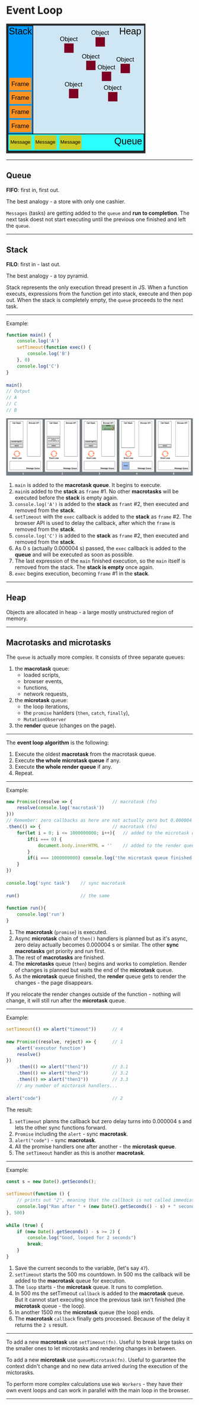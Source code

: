# Event Loop

![](img/2020-06-25-15-12-11.png)

***


## Queue

**FIFO**: first in, first out.

The best analogy - a store with only one cashier.

`Messages` (tasks) are getting added to the `queue` and **run to completion**. The next task doest not start executing until the previous one finished and left the `queue`. 

***


## Stack

**FILO**: first in - last out.

The best analogy - a toy pyramid. 

Stack represents the only execution thread present in JS. When a function executs, expressions from the function get into stack, execute and then pop out. When the stack is completely empty, the `queue` proceeds to the next task. 

***

Example: 

```javascript
function main() {
	console.log('A')
	setTimeout(function exec() {
		console.log('B')
	}, 0)
	console.log('C')
}

main()
// Output
// A
// C
// B
```

![](img/2020-06-26-13-13-15.png)

1. `main` is added to the **macrotask queue**. It begins to execute. 
2. `main`is added to the **stack** as `frame` #1. No other **macrotasks** will be executed before the **stack** is empty again. 
3. `console.log('A')` is added to the **stack** as `framt` #2, then executed and removed from the **stack**.
4. `setTimeout` with the `exec` callback is added to the **stack** as `frame` #2. The browser API is used to delay the callback, after which the `frame` is removed from the **stack**. 
5. `console.log('C')` is added to the **stack** as `frame` #2, then executed and removed from the **stack**.
6. As 0 s (actually 0.000004 s) passed, the `exec` callback is added to the **queue** and will be executed as soon as possible.
7. The last expression of the `main` finished execution, so the `main` itself is removed from the stack. The **stack is empty** once again.
8. `exec` begins execution, becoming `frame` #1 in the **stack**.

***


## Heap

Objects are allocated in heap - a large mostly unstructured region of memory. 

***


## Macrotasks and microtasks

The `queue` is actually more complex. It consists of three separate queues: 

1. the **macrotask** queue: 
   - loaded scripts, 
   - browser events, 
   - functions, 
   - network requests,  
2. the **microtask** queue: 
   - the loop iterations,
   - the `promise` hanlders (`then`, `catch`, `finally`),
   - `MutationObserver`
3. the **render** queue (changes on the page).

***

The **event loop algorithm** is the following:

1. Execute the oldest **macrotask** from the macrotask queue. 
2. Execute **the whole microtask queue** if any. 
3. Execute **the whole render queue** if any. 
4. Repeat. 

***

Example:

```javascript
new Promise((resolve => {				// macrotask (fn)
	resolve(console.log('macrotask'))
}))
// Remember: zero callbacks as here are not actually zero but 0.000004 or similar. Thus, this callback will have to wait for synchronous tasks below if any.
.then(() => {							// macrotask (fn)
    for(let i = 0; i <= 1000000000; i++){	// added to the microtask queue
	    if(i === 0) {			
			document.body.innerHTML = ''	// added to the render queue
		}
        if(i === 1000000000) console.log('the microtask queue finished')
    }
})

console.log('sync task')	// sync macrotask

run()						// the same

function run(){
	console.log('run')
}
```

1. The **macrotask** (`promise`) is executed.
2. Async **microtask** chain of `then()` handlers is planned but as it's async, zero delay actually becomes 0.000004 s or similar. The other **sync macrotasks** get priority and run first. 
3. The rest of **macrotasks** are finished.
4. The **microtasks** queue (`then`) begins and works to completion. Render of changes is planned but waits the end of the **microtask** queue. 
5. As the **microtask** queue finished, the **render** queue gets to render the changes - the page disappears.

If you relocate the render changes outside of the function - nothing will change, it will still run after the **microtask** queue. 

***

Example: 

```javascript
setTimeout(() => alert("timeout"))		// 4

new Promise((resolve, reject) => {		// 1
	alert('executor function')
	resolve()
})
	.then(() => alert("then1"))			// 3.1
	.then(() => alert("then2"))			// 3.2
	.then(() => alert("then3"))			// 3.3
	// any number of mictorask handlers... 

alert("code")							// 2
```

The result: 

1. `setTimeout` planns the callback but zero delay turns into 0.000004 s and lets the other sync functions forward. 
2. `Promise` including the `alert` - sync **macrotask**.
3. `alert("code")`	- sync **macrotask**.
4. All the promise handlers one after another - the **microtask queue**.
5. The `setTimeout` handler as this is another **macrotask**.

***

Example:

```javascript
const s = new Date().getSeconds();

setTimeout(function () {
	// prints out "2", meaning that the callback is not called immediately after 500 milliseconds.
	console.log("Ran after " + (new Date().getSeconds() - s) + " seconds");
}, 500)

while (true) {
	if (new Date().getSeconds() - s >= 2) {
		console.log("Good, looped for 2 seconds")
		break;
	}
}
```

1. Save the current seconds to the variable, (let's say `47`).
2. `setTimeout` starts the 500 ms countdown. In 500 ms the callback will be added to the **macrotask** queue for execution. 
3. The `loop` starts - the **microtask** queue. It runs to completion. 
4. In 500 ms the setTimeout `callback` is added to the **macrotask** queue. But it cannot start executing since the previous task isn't finished (the **microtask** queue - the loop).
5. In another 1500 ms the **microtask** queue (the loop) ends. 
6. The **macrotask** `callback` finally gets processed. Because of the delay it returns the `2 s` result.

***

To add a new **macrotask** use `setTimeout(fn)`. Useful to break large tasks on the smaller ones to let microtasks and rendering changes in between. 

To add a new **microtask** use `queueMicrotask(fn)`. Useful to guarantee the context didn't change and no new data arrived during the execution of the mictorasks. 

To perform more complex calculations use `Web Workers` - they have their own event loops and can work in parallel with the main loop in the browser. 

***

